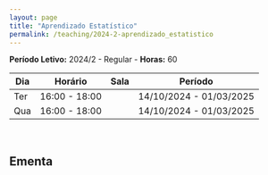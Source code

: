 ```yaml
---
layout: page
title: "Aprendizado Estatístico"
permalink: /teaching/2024-2-aprendizado_estatistico
---
```



**Período Letivo:** 2024/2 - Regular -  **Horas:** 60  

| Dia  | Horário         | Sala | Período                  |
|------|-----------------|------|--------------------------|
| Ter  | 16:00 - 18:00   |      | 14/10/2024 - 01/03/2025  |
| Qua  | 16:00 - 18:00   |      | 14/10/2024 - 01/03/2025  |
  
<br>

## Ementa
